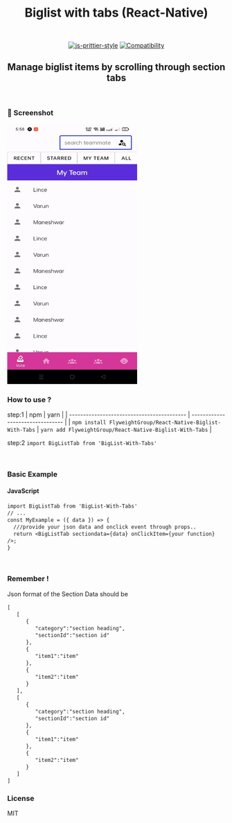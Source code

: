 <div align="center">

# Biglist with tabs (React-Native)
<br>


[![js-prittier-style](https://img.shields.io/badge/code_style-prettier-ff69b4.svg?style=for-the-badge)](https://prettier.io/)
[![Compatibility](https://img.shields.io/badge/platform-android%20%7C%20ios%20%7C%20Web%20%7C%20expo-blue.svg?style=for-the-badge)](http://npmjs.org/package/react-native-big-list)
## Manage biglist items by scrolling through section tabs 
</div>
<br/>

### 🎨 Screenshot
<img src="./assets/Biglistwithtabs.gif" width="300" height='600'  /> 
<br/>

### How to use ?
step:1
| npm                                        | yarn                             |
| ------------------------------------------ | -------------------------------- |
| `npm install FlyweightGroup/React-Native-Biglist-With-Tabs` | `yarn add FlyweightGroup/React-Native-Biglist-With-Tabs` |


step:2
`import BigListTab from 'BigList-With-Tabs'`


<br/>


### Basic Example

#### JavaScript
```
import BigListTab from 'BigList-With-Tabs'
// ...
const MyExample = ({ data }) => {
  ///provide your json data and onclick event through props..
  return <BigListTab sectiondata={data} onClickItem={your function}  />;
}
```

<br/>

### Remember !
Json format of the Section Data should be 
```
[
   [
      {
         "category":"section heading",
         "sectionId":"section id"
      },
      {
         "item1":"item"
      },
      {
         "item2":"item"
      }
   ],
   [
      {
         "category":"section heading",
         "sectionId":"section id"
      },
      {
         "item1":"item"
      },
      {
         "item2":"item"
      }
   ]
] 
``` 

### License 
MIT

